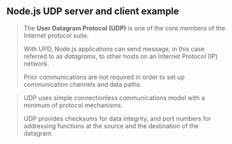 ## Node.js UDP server and client example
> The **User Datagram Protocol (UDP)** is one of the core members of the Internet protocol suite.
>
> With UPD, Node.js applications can send message, in this case referred to as *datagrams*, to other hosts
> on an Internet Protocol (IP) network.
>
> Prior communications are not required in order to set up communication channels and data paths.

> UDP uses simple connectionless communications model with a minimum of protocol mechanisms. 
>
> UDP provides checksums for data integrity, and port numbers for addressing functions at the source
> and the destination of the datagram.
